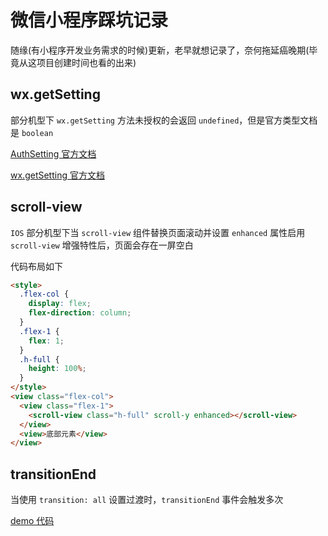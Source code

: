 # 微信小程序踩坑记录

随缘(有小程序开发业务需求的时候)更新，老早就想记录了，奈何拖延癌晚期(毕竟从这项目创建时间也看的出来)

## wx.getSetting

部分机型下 `wx.getSetting` 方法未授权的会返回 `undefined`，但是官方类型文档是 `boolean`

[AuthSetting 官方文档](https://developers.weixin.qq.com/miniprogram/dev/api/open-api/setting/AuthSetting.html)

[wx.getSetting 官方文档](https://developers.weixin.qq.com/miniprogram/dev/api/open-api/setting/wx.getSetting.html)

## scroll-view

`IOS` 部分机型下当 `scroll-view` 组件替换页面滚动并设置 `enhanced` 属性启用 `scroll-view` 增强特性后，页面会存在一屏空白

代码布局如下

```html
<style>
  .flex-col {
    display: flex;
    flex-direction: column;
  }
  .flex-1 {
    flex: 1;
  }
  .h-full {
    height: 100%;
  }
</style>
<view class="flex-col">
  <view class="flex-1">
    <scroll-view class="h-full" scroll-y enhanced></scroll-view>
  </view>
  <view>底部元素</view>
</view>
```

## transitionEnd

当使用 `transition: all` 设置过渡时，`transitionEnd` 事件会触发多次

[demo 代码](/components/popup/popup.wxss#L97)
